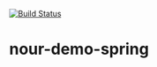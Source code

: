 [![Build Status](https://travis-ci.com/NoorKrichen/nour-demo-spring.svg?token=CSQ66XizRQksiBMQPuMx&branch=master)](https://travis-ci.com/NoorKrichen/nour-demo-spring)

# nour-demo-spring
